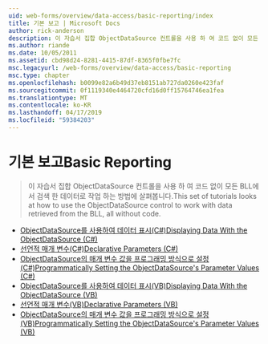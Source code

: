 ```yaml
---
uid: web-forms/overview/data-access/basic-reporting/index
title: 기본 보고 | Microsoft Docs
author: rick-anderson
description: 이 자습서 집합 ObjectDataSource 컨트롤을 사용 하 여 코드 없이 모든 BLL에서 검색 한 데이터로 작업 하는 방법에 살펴봅니다.
ms.author: riande
ms.date: 10/05/2011
ms.assetid: cbd98d24-8281-4415-87df-8365f0fbe7fc
msc.legacyurl: /web-forms/overview/data-access/basic-reporting
msc.type: chapter
ms.openlocfilehash: b0099e82a6b49d37eb8151ab727da0260e423faf
ms.sourcegitcommit: 0f1119340e4464720cfd16d0ff15764746ea1fea
ms.translationtype: MT
ms.contentlocale: ko-KR
ms.lasthandoff: 04/17/2019
ms.locfileid: "59384203"
---
```

# <a name="basic-reporting"></a><span data-ttu-id="60d22-103">기본 보고</span><span class="sxs-lookup"><span data-stu-id="60d22-103">Basic Reporting</span></span>

> <span data-ttu-id="60d22-104">이 자습서 집합 ObjectDataSource 컨트롤을 사용 하 여 코드 없이 모든 BLL에서 검색 한 데이터로 작업 하는 방법에 살펴봅니다.</span><span class="sxs-lookup"><span data-stu-id="60d22-104">This set of tutorials looks at how to use the ObjectDataSource control to work with data retrieved from the BLL, all without code.</span></span>


- [<span data-ttu-id="60d22-105">ObjectDataSource를 사용하여 데이터 표시(C#)</span><span class="sxs-lookup"><span data-stu-id="60d22-105">Displaying Data With the ObjectDataSource (C#)</span></span>](displaying-data-with-the-objectdatasource-cs.md)
- [<span data-ttu-id="60d22-106">선언적 매개 변수(C#)</span><span class="sxs-lookup"><span data-stu-id="60d22-106">Declarative Parameters (C#)</span></span>](declarative-parameters-cs.md)
- [<span data-ttu-id="60d22-107">ObjectDataSource의 매개 변수 값을 프로그래밍 방식으로 설정(C#)</span><span class="sxs-lookup"><span data-stu-id="60d22-107">Programmatically Setting the ObjectDataSource's Parameter Values (C#)</span></span>](programmatically-setting-the-objectdatasource-s-parameter-values-cs.md)
- [<span data-ttu-id="60d22-108">ObjectDataSource를 사용하여 데이터 표시(VB)</span><span class="sxs-lookup"><span data-stu-id="60d22-108">Displaying Data With the ObjectDataSource (VB)</span></span>](displaying-data-with-the-objectdatasource-vb.md)
- [<span data-ttu-id="60d22-109">선언적 매개 변수(VB)</span><span class="sxs-lookup"><span data-stu-id="60d22-109">Declarative Parameters (VB)</span></span>](declarative-parameters-vb.md)
- [<span data-ttu-id="60d22-110">ObjectDataSource의 매개 변수 값을 프로그래밍 방식으로 설정(VB)</span><span class="sxs-lookup"><span data-stu-id="60d22-110">Programmatically Setting the ObjectDataSource's Parameter Values (VB)</span></span>](programmatically-setting-the-objectdatasource-s-parameter-values-vb.md)
